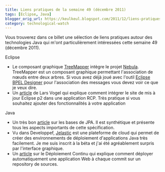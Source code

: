 ```yaml
---
title: Liens pratiques de la semaine 49 (décembre 2011)
tags: [Eclipse, Java]
blogger_orig_url: https://keulkeul.blogspot.com/2011/12/liens-pratiques-de-la-semaine.html
category: technological-watch
---
```


Vous trouverez dans ce billet une sélection de liens pratiques autour des technologies Java qui m'ont particulièrement intéressées cette semaine 49 (décembre 2011).

Eclipse

* Le composant graphique [TreeMapper](http://eclipse.org/nebula/widgets/treemapper/treemapper.php) intègre le projet [Nebula](http://www.eclipse.org/nebula/). TreeMapper est un composant graphique permettant l'association de nœuds entre deux arbres. Si vous avez déjà joué avec l'outil [Eclipse BPEL Designer](http://eclipse.org/bpel/) pour l'association des messages vous devez voir ce que je veux dire.
* Un [article](http://www.vogella.de/articles/EclipseP2Update/article.html) de Lars Vogel qui explique comment intégrer le site de mis à jour Eclipse p2 dans une application RCP. Très pratique si vous souhaitez ajouter des fonctionnalités à votre application

Java

* Un très bon [article](http://blog.ippon.fr/2011/10/11/jpa-une-magie-qui-se-merite-retour-aux-sources-de-jpa/) sur les bases de JPA. Il est synthétique et présente tous les aspects importants de cette spécification.
* Vu dans Developpef, [Jelastic](http://jelastic.com/) est une plateforme de cloud qui permet de créer des environnements de déploiement d'applications Java très facilement. Je me suis inscrit à la béta et j'ai été agréablement surpris par l'interface graphique.
* Un [article](http://blog.xebia.fr/2011/12/02/continuous-delivery-deploiement-jenkins-remote-ssh-plugin/) sur le Déploiement Continu qui explique comment déployer automatiquement une application Web à chaque commit sur un repository de sources.